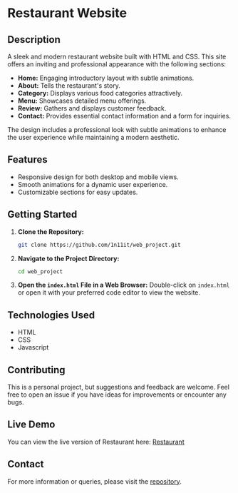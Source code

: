 # Restaurant Website

## Description

A sleek and modern restaurant website built with HTML and CSS. This site offers an inviting and professional appearance with the following sections:

- **Home:** Engaging introductory layout with subtle animations.
- **About:** Tells the restaurant's story.
- **Category:** Displays various food categories attractively.
- **Menu:** Showcases detailed menu offerings.
- **Review:** Gathers and displays customer feedback.
- **Contact:** Provides essential contact information and a form for inquiries.

The design includes a professional look with subtle animations to enhance the user experience while maintaining a modern aesthetic.

## Features

- Responsive design for both desktop and mobile views.
- Smooth animations for a dynamic user experience.
- Customizable sections for easy updates.

## Getting Started

1. **Clone the Repository:**
   ```bash
   git clone https://github.com/1n11it/web_project.git
   ```

2. **Navigate to the Project Directory:**
   ```bash
   cd web_project
   ```

3. **Open the `index.html` File in a Web Browser:**
   Double-click on `index.html` or open it with your preferred code editor to view the website.

## Technologies Used

- HTML
- CSS
- Javascript

## Contributing

This is a personal project, but suggestions and feedback are welcome. Feel free to open an issue if you have ideas for improvements or encounter any bugs.

## Live Demo

You can view the live version of Restaurant here: [Restaurant](https://restaurant-369.netlify.app/)

## Contact

For more information or queries, please visit the [repository](https://github.com/1n11it/web_project).
